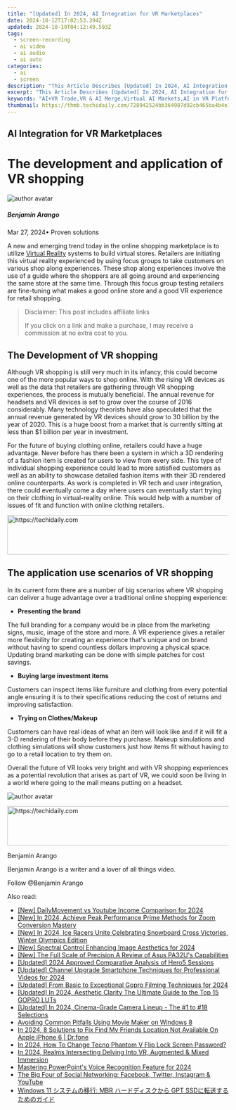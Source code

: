 ```yaml
---
title: "[Updated] In 2024, AI Integration for VR Marketplaces"
date: 2024-10-12T17:02:53.394Z
updated: 2024-10-19T04:12:49.593Z
tags: 
  - screen-recording
  - ai video
  - ai audio
  - ai auto
categories: 
  - ai
  - screen
description: "This Article Describes [Updated] In 2024, AI Integration for VR Marketplaces"
excerpt: "This Article Describes [Updated] In 2024, AI Integration for VR Marketplaces"
keywords: "AI+VR Trade,VR & AI Merge,Virtual AI Markets,AI in VR Platforms,Integrating AI with VR,VR Market AI Solutions,Enhancing VR Economy AI"
thumbnail: https://thmb.techidaily.com/728942524bb364987d92cb465ba4b4e140c040cafc9935f89ba444801c2e0013.jpg
---
```


## AI Integration for VR Marketplaces

# The development and application of VR shopping

![author avatar](https://images.wondershare.com/filmora/article-images/benjamin-arango-author.jpg)

##### Benjamin Arango

 Mar 27, 2024• Proven solutions

 A new and emerging trend today in the online shopping marketplace is to utilize [Virtual Reality](https://tools.techidaily.com/wondershare/filmora/download/) systems to build virtual stores. Retailers are initiating this virtual reality experienced by using focus groups to take customers on various shop along experiences. These shop along experiences involve the use of a guide where the shoppers are all going around and experiencing the same store at the same time. Through this focus group testing retailers are fine-tuning what makes a good online store and a good VR experience for retail shopping.

>  Disclaimer: This post includes affiliate links
>
>  If you click on a link and make a purchase, I may receive a commission at no extra cost to you.
>

## The Development of VR shopping

 Although VR shopping is still very much in its infancy, this could become one of the more popular ways to shop online. With the rising VR devices as well as the data that retailers are gathering through VR shopping experiences, the process is mutually beneficial. The annual revenue for headsets and VR devices is set to grow over the course of 2016 considerably. Many technology theorists have also speculated that the annual revenue generated by VR devices should grow to 30 billion by the year of 2020\. This is a huge boost from a market that is currently sitting at less than $1 billion per year in investment.

 For the future of buying clothing online, retailers could have a huge advantage. Never before has there been a system in which a 3D rendering of a fashion item is created for users to view from every side. This type of individual shopping experience could lead to more satisfied customers as well as an ability to showcase detailed fashion items with their 3D rendered online counterparts. As work is completed in VR tech and user integration, there could eventually come a day where users can eventually start trying on their clothing in virtual-reality online. This would help with a number of issues of fit and function with online clothing retailers.

<!-- affiliate ads begin -->
<a href="https://unicoeye.pxf.io/c/5597632/2134229/18498" target="_top" id="2134229">
  <img src="//a.impactradius-go.com/display-ad/18498-2134229" border="0" alt="https://techidaily.com" width="728" height="90"/>
</a>
<img height="0" width="0" src="https://unicoeye.pxf.io/i/5597632/2134229/18498" style="position:absolute;visibility:hidden;" border="0" />
<!-- affiliate ads end -->

## The application use scenarios of VR shopping

 In its current form there are a number of big scenarios where VR shopping can deliver a huge advantage over a traditional online shopping experience:

* **Presenting the brand**

 The full branding for a company would be in place from the marketing signs, music, image of the store and more. A VR experience gives a retailer more flexibility for creating an experience that's unique and on brand without having to spend countless dollars improving a physical space. Updating brand marketing can be done with simple patches for cost savings.

* **Buying large investment items**

 Customers can inspect items like furniture and clothing from every potential angle ensuring it is to their specifications reducing the cost of returns and improving satisfaction.

* **Trying on Clothes/Makeup**

 Customers can have real ideas of what an item will look like and if it will fit a 3-D rendering of their body before they purchase. Makeup simulations and clothing simulations will show customers just how items fit without having to go to a retail location to try them on.

 Overall the future of VR looks very bright and with VR shopping experiences as a potential revolution that arises as part of VR, we could soon be living in a world where going to the mall means putting on a headset.

![author avatar](https://images.wondershare.com/filmora/article-images/benjamin-arango-author.jpg)

<!-- affiliate ads begin -->
<a href="https://appsumo.8odi.net/c/5597632/2111995/7443" target="_top" id="2111995">
  <img src="//a.impactradius-go.com/display-ad/7443-2111995" border="0" alt="https://techidaily.com" width="728" height="90"/>
</a>
<img height="0" width="0" src="https://appsumo.8odi.net/i/5597632/2111995/7443" style="position:absolute;visibility:hidden;" border="0" />
<!-- affiliate ads end -->

Benjamin Arango

Benjamin Arango is a writer and a lover of all things video.

Follow @Benjamin Arango


<ins class="adsbygoogle"
     style="display:block"
     data-ad-format="autorelaxed"
     data-ad-client="ca-pub-7571918770474297"
     data-ad-slot="1223367746"></ins>



<ins class="adsbygoogle"
     style="display:block"
     data-ad-client="ca-pub-7571918770474297"
     data-ad-slot="8358498916"
     data-ad-format="auto"
     data-full-width-responsive="true"></ins>


<span class="atpl-alsoreadstyle">Also read:</span>
<div><ul>
<li><a href="https://youtube-web.techidaily.com/ailymovement-vs-youtube-income-comparison-for-2024/"><u>[New] DailyMovement vs Youtube Income Comparison for 2024</u></a></li>
<li><a href="https://article-helps.techidaily.com/new-in-2024-achieve-peak-performance-prime-methods-for-zoom-conversion-mastery/"><u>[New] In 2024, Achieve Peak Performance Prime Methods for Zoom Conversion Mastery</u></a></li>
<li><a href="https://article-helps.techidaily.com/new-in-2024-ice-racers-unite-celebrating-snowboard-cross-victories-winter-olympics-edition/"><u>[New] In 2024, Ice Racers Unite Celebrating Snowboard Cross Victories, Winter Olympics Edition</u></a></li>
<li><a href="https://article-helps.techidaily.com/new-spectral-control-enhancing-image-aesthetics-for-2024/"><u>[New] Spectral Control Enhancing Image Aesthetics for 2024</u></a></li>
<li><a href="https://fox-boxes.techidaily.com/new-the-full-scale-of-precision-a-review-of-asus-pa32us-capabilities/"><u>[New] The Full Scale of Precision A Review of Asus PA32U's Capabilities</u></a></li>
<li><a href="https://article-helps.techidaily.com/updated-2024-approved-comparative-analysis-of-hero5-sessions/"><u>[Updated] 2024 Approved Comparative Analysis of Hero5 Sessions</u></a></li>
<li><a href="https://youtube-webster.techidaily.com/ed-channel-upgrade-smartphone-techniques-for-professional-videos-for-2024/"><u>[Updated] Channel Upgrade Smartphone Techniques for Professional Videos for 2024</u></a></li>
<li><a href="https://article-helps.techidaily.com/updated-from-basic-to-exceptional-gopro-filming-techniques-for-2024/"><u>[Updated] From Basic to Exceptional Gopro Filming Techniques for 2024</u></a></li>
<li><a href="https://article-helps.techidaily.com/updated-in-2024-aesthetic-clarity-the-ultimate-guide-to-the-top-15-gopro-luts/"><u>[Updated] In 2024, Aesthetic Clarity The Ultimate Guide to the Top 15 GOPRO LUTs</u></a></li>
<li><a href="https://article-helps.techidaily.com/updated-in-2024-cinema-grade-camera-lineup-the-1-to-18-selections/"><u>[Updated] In 2024, Cinema-Grade Camera Lineup - The #1 to #18 Selections</u></a></li>
<li><a href="https://extra-lessons.techidaily.com/avoiding-common-pitfalls-using-movie-maker-on-windows-8/"><u>Avoiding Common Pitfalls Using Movie Maker on Windows 8</u></a></li>
<li><a href="https://fake-location.techidaily.com/in-2024-8-solutions-to-fix-find-my-friends-location-not-available-on-apple-iphone-6-drfone-by-drfone-virtual-ios/"><u>In 2024, 8 Solutions to Fix Find My Friends Location Not Available On Apple iPhone 6 | Dr.fone</u></a></li>
<li><a href="https://unlock-android.techidaily.com/in-2024-how-to-change-tecno-phantom-v-flip-lock-screen-password-by-drfone-android/"><u>In 2024, How To Change Tecno Phantom V Flip Lock Screen Password?</u></a></li>
<li><a href="https://article-helps.techidaily.com/in-2024-realms-intersecting-delving-into-vr-augmented-and-mixed-immersion/"><u>In 2024, Realms Intersecting Delving Into VR, Augmented & Mixed Immersion</u></a></li>
<li><a href="https://extra-skills.techidaily.com/mastering-powerpoints-voice-recognition-feature-for-2024/"><u>Mastering PowerPoint's Voice Recognition Feature for 2024</u></a></li>
<li><a href="https://win-forum.techidaily.com/the-big-four-of-social-networking-facebook-twitter-instagram-and-youtube/"><u>The Big Four of Social Networking: Facebook, Twitter, Instagram & YouTube</u></a></li>
<li><a href="https://fox-web3.techidaily.com/windows-11-mbr-gpt-ssd/"><u>Windows 11 システムの移行: MBR ハードディスクから GPT SSDに転送するためのガイド</u></a></li>
</ul></div>

